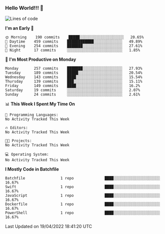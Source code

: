 ### Hello World!!! 👋

<!--
**kekotek/kekotek** is a ✨ _special_ ✨ repository because its `README.md` (this file) appears on your GitHub profile.

Here are some ideas to get you started:

- 🔭 I’m currently working on ...
- 🌱 I’m currently learning ...
- 👯 I’m looking to collaborate on ...
- 🤔 I’m looking for help with ...
- 💬 Ask me about ...
- 📫 How to reach me: ...
- 😄 Pronouns: ...
- ⚡ Fun fact: ...
-->

<!--START_SECTION:waka-->
![Lines of code](https://img.shields.io/badge/From%20Hello%20World%20I%27ve%20Written-19%20Thousand%20lines%20of%20code-blue)

**I'm an Early 🐤** 

```text
🌞 Morning    190 commits    █████░░░░░░░░░░░░░░░░░░░░   20.65% 
🌆 Daytime    459 commits    ████████████░░░░░░░░░░░░░   49.89% 
🌃 Evening    254 commits    ███████░░░░░░░░░░░░░░░░░░   27.61% 
🌙 Night      17 commits     ░░░░░░░░░░░░░░░░░░░░░░░░░   1.85%

```
📅 **I'm Most Productive on Monday** 

```text
Monday       257 commits    ███████░░░░░░░░░░░░░░░░░░   27.93% 
Tuesday      189 commits    █████░░░░░░░░░░░░░░░░░░░░   20.54% 
Wednesday    143 commits    ████░░░░░░░░░░░░░░░░░░░░░   15.54% 
Thursday     139 commits    ███░░░░░░░░░░░░░░░░░░░░░░   15.11% 
Friday       149 commits    ████░░░░░░░░░░░░░░░░░░░░░   16.2% 
Saturday     19 commits     ░░░░░░░░░░░░░░░░░░░░░░░░░   2.07% 
Sunday       24 commits     ░░░░░░░░░░░░░░░░░░░░░░░░░   2.61%

```


📊 **This Week I Spent My Time On** 

```text
💬 Programming Languages: 
No Activity Tracked This Week

🔥 Editors: 
No Activity Tracked This Week

🐱‍💻 Projects: 
No Activity Tracked This Week

💻 Operating System: 
No Activity Tracked This Week

```

**I Mostly Code in Batchfile** 

```text
Batchfile                1 repo              ████░░░░░░░░░░░░░░░░░░░░░   16.67% 
Swift                    1 repo              ████░░░░░░░░░░░░░░░░░░░░░   16.67% 
JavaScript               1 repo              ████░░░░░░░░░░░░░░░░░░░░░   16.67% 
Dockerfile               1 repo              ████░░░░░░░░░░░░░░░░░░░░░   16.67% 
PowerShell               1 repo              ████░░░░░░░░░░░░░░░░░░░░░   16.67%

```



 Last Updated on 19/04/2022 18:41:20 UTC
<!--END_SECTION:waka-->
